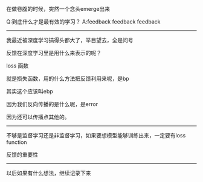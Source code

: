 在做卷腹的时候，突然一个念头emerge出来

Q:到底什么才是最有效的学习？
A:feedback feedback feedback

---

我最近被深度学习搞得头都大了，举目望去，全是问号

反馈在深度学习里是用什么来表示的呢？

loss 函数

就是损失函数，用的什么方法把反馈利用来呢，是bp

其实这个应该叫ebp

因为我们反向传播的是什么呢，是error

因为还可以传播点其他的。

---

不够是监督学习还是非监督学习，如果要想模型能够训练出来，一定要有loss function

反馈的重要性

---

以后如果有什么想法，继续记录下来
